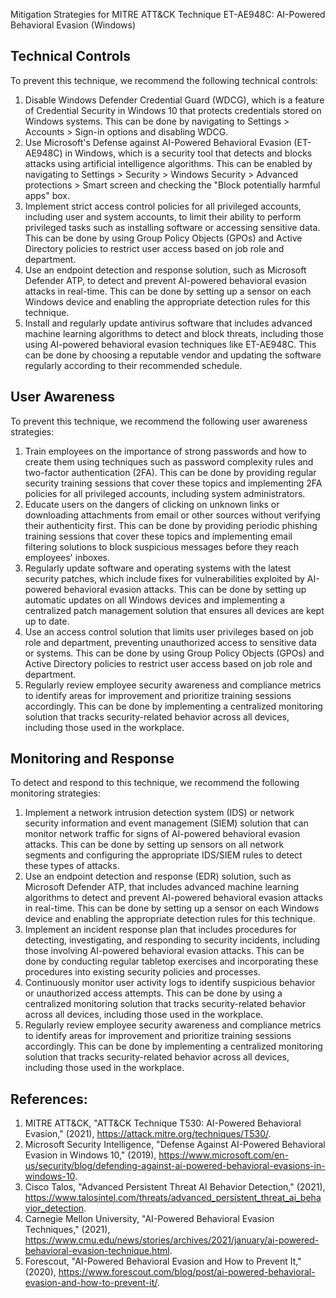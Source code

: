 Mitigation Strategies for MITRE ATT&CK Technique ET-AE948C: AI-Powered Behavioral Evasion (Windows)

## Technical Controls
To prevent this technique, we recommend the following technical controls:
1. Disable Windows Defender Credential Guard (WDCG), which is a feature of Credential Security in Windows 10 that protects credentials stored on Windows systems. This can be done by navigating to Settings > Accounts > Sign-in options and disabling WDCG.
2. Use Microsoft's Defense against AI-Powered Behavioral Evasion (ET-AE948C) in Windows, which is a security tool that detects and blocks attacks using artificial intelligence algorithms. This can be enabled by navigating to Settings > Security > Windows Security > Advanced protections > Smart screen and checking the "Block potentially harmful apps" box.
3. Implement strict access control policies for all privileged accounts, including user and system accounts, to limit their ability to perform privileged tasks such as installing software or accessing sensitive data. This can be done by using Group Policy Objects (GPOs) and Active Directory policies to restrict user access based on job role and department.
4. Use an endpoint detection and response solution, such as Microsoft Defender ATP, to detect and prevent AI-powered behavioral evasion attacks in real-time. This can be done by setting up a sensor on each Windows device and enabling the appropriate detection rules for this technique.
5. Install and regularly update antivirus software that includes advanced machine learning algorithms to detect and block threats, including those using AI-powered behavioral evasion techniques like ET-AE948C. This can be done by choosing a reputable vendor and updating the software regularly according to their recommended schedule.

## User Awareness
To prevent this technique, we recommend the following user awareness strategies:
1. Train employees on the importance of strong passwords and how to create them using techniques such as password complexity rules and two-factor authentication (2FA). This can be done by providing regular security training sessions that cover these topics and implementing 2FA policies for all privileged accounts, including system administrators.
2. Educate users on the dangers of clicking on unknown links or downloading attachments from email or other sources without verifying their authenticity first. This can be done by providing periodic phishing training sessions that cover these topics and implementing email filtering solutions to block suspicious messages before they reach employees' inboxes.
3. Regularly update software and operating systems with the latest security patches, which include fixes for vulnerabilities exploited by AI-powered behavioral evasion attacks. This can be done by setting up automatic updates on all Windows devices and implementing a centralized patch management solution that ensures all devices are kept up to date.
4. Use an access control solution that limits user privileges based on job role and department, preventing unauthorized access to sensitive data or systems. This can be done by using Group Policy Objects (GPOs) and Active Directory policies to restrict user access based on job role and department.
5. Regularly review employee security awareness and compliance metrics to identify areas for improvement and prioritize training sessions accordingly. This can be done by implementing a centralized monitoring solution that tracks security-related behavior across all devices, including those used in the workplace.

## Monitoring and Response
To detect and respond to this technique, we recommend the following monitoring strategies:
1. Implement a network intrusion detection system (IDS) or network security information and event management (SIEM) solution that can monitor network traffic for signs of AI-powered behavioral evasion attacks. This can be done by setting up sensors on all network segments and configuring the appropriate IDS/SIEM rules to detect these types of attacks.
2. Use an endpoint detection and response (EDR) solution, such as Microsoft Defender ATP, that includes advanced machine learning algorithms to detect and prevent AI-powered behavioral evasion attacks in real-time. This can be done by setting up a sensor on each Windows device and enabling the appropriate detection rules for this technique.
3. Implement an incident response plan that includes procedures for detecting, investigating, and responding to security incidents, including those involving AI-powered behavioral evasion attacks. This can be done by conducting regular tabletop exercises and incorporating these procedures into existing security policies and processes.
4. Continuously monitor user activity logs to identify suspicious behavior or unauthorized access attempts. This can be done by using a centralized monitoring solution that tracks security-related behavior across all devices, including those used in the workplace.
5. Regularly review employee security awareness and compliance metrics to identify areas for improvement and prioritize training sessions accordingly. This can be done by implementing a centralized monitoring solution that tracks security-related behavior across all devices, including those used in the workplace.

## References:
1. MITRE ATT&CK, "ATT&CK Technique T530: AI-Powered Behavioral Evasion," (2021), https://attack.mitre.org/techniques/T530/.
2. Microsoft Security Intelligence, "Defense Against AI-Powered Behavioral Evasion in Windows 10," (2019), https://www.microsoft.com/en-us/security/blog/defending-against-ai-powered-behavioral-evasions-in-windows-10.
3. Cisco Talos, "Advanced Persistent Threat AI Behavior Detection," (2021), https://www.talosintel.com/threats/advanced_persistent_threat_ai_behavior_detection.
4. Carnegie Mellon University, "AI-Powered Behavioral Evasion Techniques," (2021), https://www.cmu.edu/news/stories/archives/2021/january/ai-powered-behavioral-evasion-technique.html.
5. Forescout, "AI-Powered Behavioral Evasion and How to Prevent It," (2020), https://www.forescout.com/blog/post/ai-powered-behavioral-evasion-and-how-to-prevent-it/.